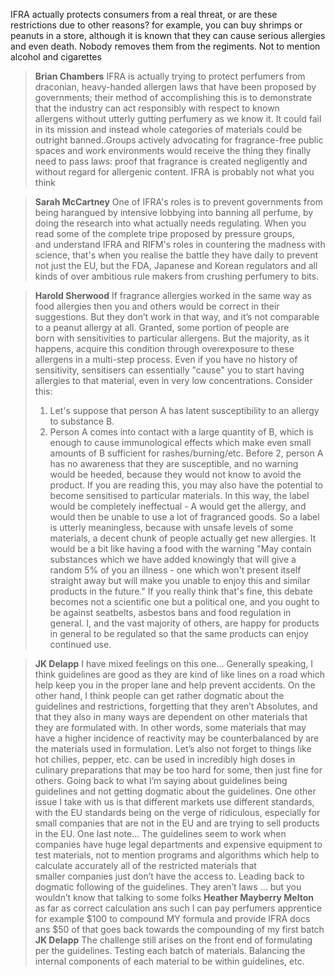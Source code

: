 IFRA actually protects consumers from a real threat, or are these restrictions due to other reasons?
for example, you can buy shrimps or peanuts in a store, although it is known that they can cause serious allergies and even death. Nobody removes them from the regiments. Not to mention alcohol and cigarettes

> **Brian Chambers**
> IFRA is actually trying to protect perfumers from draconian, heavy-handed allergen laws that have been proposed by governments; their method of accomplishing this is to demonstrate that the industry can act responsibly with respect to known allergens without utterly gutting perfumery as we know it. It could fail in its mission and instead whole categories of materials could be outright banned..Groups actively advocating for fragrance-free public spaces and work environments would receive the thing they finally need to pass laws: proof that fragrance is created negligently and without regard for allergenic content. IFRA is probably not what you think


 > **Sarah McCartney**
 > One of IFRA's roles is to prevent governments from being harangued by intensive lobbying into banning all perfume, by doing the research into what actually needs regulating. 
 > When you read some of the complete tripe proposed by pressure groups, and understand IFRA and RIFM's roles in countering the madness with science, that's when you realise the battle they have daily to prevent not just the EU, but the FDA, Japanese and Korean regulators and all kinds of over ambitious rule makers from crushing perfumery to bits.
 
 > **Harold Sherwood**
 > If fragrance allergies worked in the same way as food allergies then you and others would be correct in their suggestions. But they don’t work in that way, and it’s not comparable to a peanut allergy at all. Granted, some portion of people are born with sensitivities to particular allergens. But the majority, as it happens, acquire this condition through overexposure to these allergens in a multi-step process. Even if you have no history of sensitivity, sensitisers can essentially "cause" you to start having allergies to that material, even in very low concentrations. Consider this:
 > 1. Let's suppose that person A has latent susceptibility to an allergy to substance B.
 > 2. Person A comes into contact with a large quantity of B, which is enough to cause immunological effects which make even small amounts of B sufficient for rashes/burning/etc.
 > Before 2, person A has no awareness that they are susceptible, and no warning would be heeded, because they would not know to avoid the product. If you are reading this, you may also have the potential to become sensitised to particular materials. In this way, the label would be completely ineffectual - A would get the allergy, and would then be unable to use a lot of fragranced goods. So a label is utterly meaningless, because with unsafe levels of some materials, a decent chunk of people actually get new allergies.
 > It would be a bit like having a food with the warning "May contain substances which we have added knowingly that will give a random 5% of you an illness - one which won't present itself straight away but will make you unable to enjoy this and similar products in the future." If you really think that's fine, this debate becomes not a scientific one but a political one, and you ought to be against seatbelts, asbestos bans and food regulation in general. I, and the vast majority of others, are happy for products in general to be regulated so that the same products can enjoy continued use.
 
 >**JK Delapp**
 >I have mixed feelings on this one…
 >Generally speaking, I think guidelines are good as they are kind of like lines on a road which help keep you in the proper lane and help prevent accidents.
 >On the other hand, I think people can get rather dogmatic about the guidelines and restrictions, forgetting that they aren’t Absolutes, and that they also in many ways are dependent on other materials that they are formulated with. In other words, some materials that may have a higher incidence of reactivity may be counterbalanced by are the materials used in formulation.
 >Let’s also not forget to things like hot chilies, pepper, etc. can be used in incredibly high doses in culinary preparations that may be too hard for some, then just fine for others. Going back to what I’m saying about guidelines being guidelines and not getting dogmatic about the guidelines.
 >One other issue I take with us is that different markets use different standards, with the EU standards being on the verge of ridiculous, especially for small companies that are not in the EU and are trying to sell products in the EU.
 >One last note… The guidelines seem to work when companies have huge legal departments and expensive equipment to test materials, not to mention programs and algorithms which help to calculate accurately all of the restricted materials that smaller companies just don’t have the access to.
 >Leading back to dogmatic following of the guidelines.
 >They aren’t laws ... but you wouldn’t know that talking to some folks
 >**Heather Mayberry Melton**
 >as far as correct calculation ans such I can pay perfumers apprentice for example $100 to compound MY formula and provide IFRA docs ans $50 of that goes back towards the compounding of my first batch
 >**JK Delapp** 
 The challenge still arises on the front end of formulating per the guidelines. Testing each batch of materials. Balancing the internal components of each material to be within guidelines, etc.